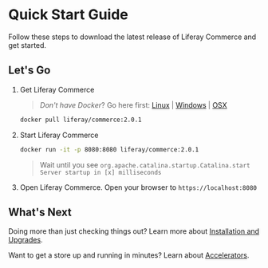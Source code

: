 # Quick Start Guide

Follow these steps to download the latest release of Liferay Commerce and get started.

## Let's Go

1. Get Liferay Commerce

    >_Don't have Docker_? Go here first: [Linux](https://docs.docker.com/install/linux/docker-ce/ubuntu/) | [Windows](https://docs.docker.com/docker-for-windows/install/) | [OSX](https://docs.docker.com/docker-for-mac/install/)

    ```bash
    docker pull liferay/commerce:2.0.1
    ```

1. Start Liferay Commerce

    ```bash
    docker run -it -p 8080:8080 liferay/commerce:2.0.1
    ```

    > Wait until you see `org.apache.catalina.startup.Catalina.start Server startup in [x] milliseconds`

1. Open Liferay Commerce. Open your browser to `https://localhost:8080`

## What's Next

Doing more than just checking things out? Learn more about [Installation and Upgrades](../../installation-and-upgrades/README.md).

Want to get a store up and running in minutes? Learn about [Accelerators](../../user-guide/getting-started/accelerators/README.md).
